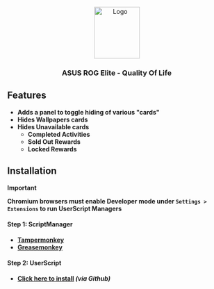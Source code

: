<!-- PROJECT LOGO -->
<br />
<div align="center">
  <a href="https://github.com/LoneDestroyer/ASUS-ROG-Elite-QOL">
    <img src="https://rog.asus.com/elite/dist/img/logo-rogelite.png" alt="Logo" width="105" height="119">
  </a>

<h3 align="center">ASUS ROG Elite - Quality Of Life</h3>

  <p align="center"><strong>
  </p>
</div>

<!-- Features -->
## Features
- Adds a panel to toggle hiding of various "cards"
- Hides Wallpapers cards
- Hides Unavailable cards
  - Completed Activities
  - Sold Out Rewards
  - Locked Rewards

<!-- Install Help -->
## Installation
> [!IMPORTANT]
> Chromium browsers must enable Developer mode under `Settings > Extensions` to run UserScript Managers
#### Step 1: ScriptManager
* [Tampermonkey](https://www.tampermonkey.net/)
* [Greasemonkey](https://violentmonkey.github.io/)

#### Step 2: UserScript
* [Click here to install](https://github.com/LoneDestroyer/ASUS-ROG-Elite-QOL/raw/refs/heads/main/ASUS-ROG-Elite-QOL.user.js) *(via Github)*
